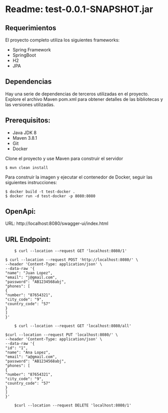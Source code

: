 # Readme: test-0.0.1-SNAPSHOT.jar

## Requerimientos

El proyecto completo utiliza los siguientes frameworks:

* Spring Framework
* SpringBoot
* H2
* JPA

## Dependencias

Hay una serie de dependencias de terceros utilizadas en el proyecto. Explore el archivo Maven pom.xml para obtener detalles de las bibliotecas y las versiones utilizadas.
## Prerequisitos:

* Java JDK 8
* Maven 3.8.1
* Git
* Docker

Clone el proyecto y use Maven para construir el servidor

	$ mvn clean install

Para construir la imagen y ejecutar el contenedor de Docker, seguir las siguientes instrucciones:

    $ docker build -t test-docker .
    $ docker run -d test-docker -p 8080:8080

## OpenApi:

URL: http://localhost:8080/swagger-ui/index.html

## URL Endpoint:
```
    $ curl --location --request GET 'localhost:8080/1'
```
    $ curl --location --request POST 'http://localhost:8080/' \
    --header 'Content-Type: application/json' \
    --data-raw '{
    "name": "Juan Lopez",
    "email": "j@gmail.com",
    "password": "AB1234568abj",
    "phones": [
    {
    "number": "87654321",
    "city_code": "9",
    "country_code": "57"
    }
    ]
    }'
```
    $ curl --location --request GET 'localhost:8080/all'
```
    $curl --location --request PUT 'localhost:8080/' \
    --header 'Content-Type: application/json' \
    --data-raw '{
    "id": "1",
    "name": "Ana Lopez",
    "email": "a@gmail.com",
    "password": "AB1234568abj",
    "phones": [
    {
    "number": "87654321",
    "city_code": "9",
    "country_code": "57"
    }
    ]
    }'
```
    $curl --location --request DELETE 'localhost:8080/1'
```